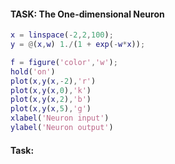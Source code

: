 
#### TASK: The One-dimensional Neuron

```matlab
x = linspace(-2,2,100);
y = @(x,w) 1./(1 + exp(-w*x));

f = figure('color','w');
hold('on')
plot(x,y(x,-2),'r')
plot(x,y(x,0),'k')
plot(x,y(x,2),'b')
plot(x,y(x,5),'g')
xlabel('Neuron input')
ylabel('Neuron output')
```

#### Task:
